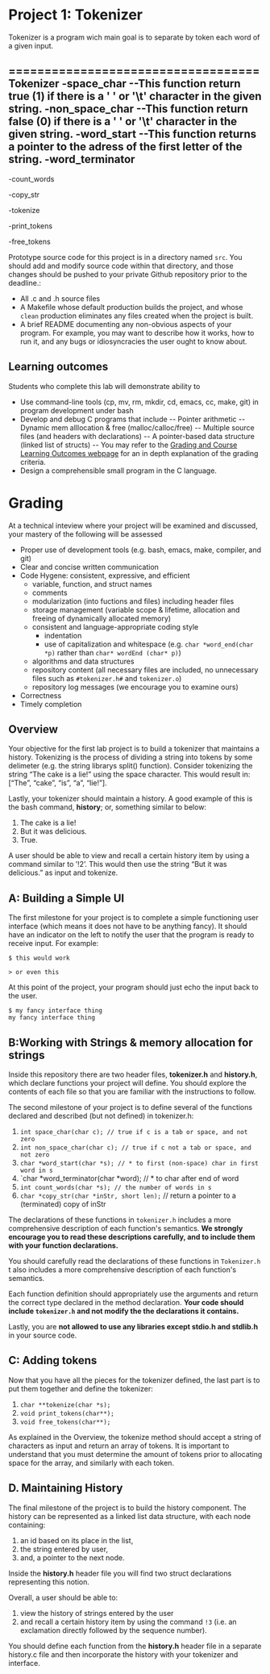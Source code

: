 Project 1: Tokenizer
==================

Tokenizer is a program wich main goal is to separate by token each word of a given input.
 
 ===================================
Tokenizer
-space_char
--This function return true (1) if there is a ' ' or '\t' character in the given string.
-non_space_char
--This function return false (0) if there is a ' ' or '\t' character in the given string.
-word_start
--This function returns a pointer to the adress of the first letter of the string.
-word_terminator
--
-count_words

-copy_str

-tokenize

-print_tokens

-free_tokens


Prototype source code for this project is in a  directory named `src`.
You should add and modify source code within that directory, and those
changes should be pushed to your private Github repository prior to
the deadline.:  
- All .c and .h source files
- A Makefile whose default production builds the project, and whose
`clean` production eliminates any files created when the project is
built.
- A brief README documenting any non-obvious aspects of your program.  For example, you may want to describe how it works, how to run it, and any bugs or idiosyncracies the user ought to know about.

## Learning outcomes

Students who complete this lab will demonstrate ability to
- Use command-line tools (cp, mv, rm, mkdir, cd, emacs, cc, make, git) in program development under bash
- Develop and debug C programs that include 
-- Pointer arithmetic 
-- Dynamic mem alllocation & free (malloc/calloc/free) 
-- Multiple source files (and headers with declarations)
-- A pointer-based data structure (linked list of structs)
-- You may refer to the [Grading and Course Learning Outcomes webpage](https://sites.google.com/site/arch1utep/course-learning-outcomes) for an in depth explanation of the grading criteria.
- Design a comprehensible small program in the C language. 

# Grading 

At a technical inteview where your project will be examined and discussed, your mastery of the following will be assessed 

- Proper use of development tools (e.g. bash, emacs, make, compiler,
  and git) 
- Clear and concise written communication 
- Code Hygene: consistent, expressive, and efficient
    - variable, function, and struct names
    - comments
    - modularization (into fuctions and files) including header files
    - storage management (variable scope & lifetime, allocation and
      freeing of dynamically allocated memory)
    - consistent and language-appropriate coding style
       - indentation
       - use of capitalization and whitespace (e.g. `char *word_end(char *p)` 
         rather than `char* wordEnd (char* p)`)
    - algorithms and data structures
    - repository content (all necessary files are included, no
      unnecessary files such as `#tokenizer.h#` and `tokenizer.o`)
    - repository log messages (we encourage you to examine ours)
- Correctness
- Timely completion

## Overview
Your objective for the first lab project is to build a tokenizer that
maintains a history. Tokenizing is the process of dividing a string into
tokens by some delimeter (e.g. the string librarys split() function).
Consider tokenizing the string “The cake is a lie!” using the space
character. This would result in: \[“The”, “cake”, “is”, “a”, “lie!”\].

Lastly, your tokenizer should maintain a history. A good example of this
is the bash command, **history**; or, something similar to below:

1.  The cake is a lie!
2.  But it was delicious.
3.  True.

A user should be able to view and recall a certain history item by using a command
similar to ’!2’. This would then use the string “But it was delicious.” as input and
tokenize.

## A: Building a Simple UI
The first milestone for your project is to complete a simple functioning
user interface (which means it does not have to be anything fancy). It
should have an indicator on the left to notify the user that the program
is ready to receive input. For example:

`$ this would work`

`> or even this`

At this point of the project, your program should just echo the input
back to the user.

```
$ my fancy interface thing
my fancy interface thing
```

## B:Working with Strings & memory allocation for strings
Inside this repository there are two header files, **tokenizer.h** and **history.h**, 
which declare functions your project will define. You should explore the
contents of each file so that you are familiar with the instructions to
follow.

The second milestone of your project is to define several of the
functions declared and described (but not defined) in tokenizer.h:

1.  `int space_char(char c); // true if c is a tab or space, and not zero`
2.  `int non_space_char(char c); // true if c not a tab or space, and not zero`
3.  `char *word_start(char *s); // * to first (non-space) char in first word in s`
4.  `char *word_terminator(char *word);   // * to char after end of word
5.  `int count_words(char *s); // the number of words in s`
6.  `char *copy_str(char *inStr, short len);` // return a pointer to a (terminated) copy of inStr 

The declarations of these functions in `tokenizer.h` includes a more
comprehensive description of each function's semantics.  **We strongly
encourage you to read these descriptions carefully, and to include
them with your function declarations.**

You should carefully read the declarations of these functions in `Tokenizer.h` t
 also includes a more comprehensive description of each function's semantics.  

Each function definition should appropriately use the arguments and
return the correct type declared in the method declaration. **Your code should include `tokenizer.h` and not modify the the declarations it contains.** 

Lastly, you are **not allowed to use any libraries except stdio.h and stdlib.h**
in your source code.

## C: Adding tokens
Now that you have all the pieces for the tokenizer defined, the last
part is to put them together and define the tokenizer:

1.  `char **tokenize(char *s);`
2.  `void print_tokens(char**);`
3.  `void free_tokens(char**);`

As explained in the Overview, the tokenize method should accept a string
of characters as input and return an array of tokens. It is important to
understand that you must determine the amount of tokens prior to
allocating space for the array, and similarly with each token.

## D. Maintaining History
The final milestone of the project is to build the history component.
The history can be represented as a linked list data structure, with
each node containing:

1.  an id based on its place in the list,
2.  the string entered by user,
3.  and, a pointer to the next node.

Inside the **history.h** header file you will find two struct
declarations representing this notion.

Overall, a user should be able to: 

1. view the history of strings entered by the user 
2. and recall a certain history item by using the command 
   `!3` (i.e. an exclamation directly followed by the sequence number).

You should define each function from the **history.h** header file in
a separate history.c file and then incorporate the history with your
tokenizer and interface.
